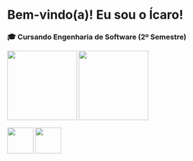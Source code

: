 # Bem-vindo(a)! Eu sou o Ícaro!

### 🎓 Cursando Engenharia de Software (2º Semestre)

<div>
  <img height="160cm" align="center" src="https://github-readme-stats.vercel.app/api?username=icaropvn&theme=gotham&hide_border=true&show_icons=true&hide=contribs&rank_icon=github&custom_title=Ícaro-Stats">
  <img height="160cm" align="center" src="https://github-readme-stats.vercel.app/api/top-langs/?username=icaropvn&theme=gotham&hide_border=true&layout=compact">
</div>

<div style="display: inline_block"><br>
  <img align="center" height="60" width="60" src="https://cdn.jsdelivr.net/gh/devicons/devicon/icons/c/c-original.svg">
  <img align="center" height="60" width="60" src="https://cdn.jsdelivr.net/gh/devicons/devicon/icons/python/python-original.svg">
</div>
            
          
          

